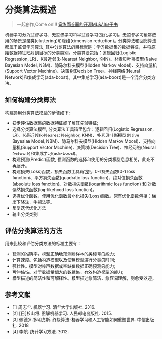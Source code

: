# 分类算法概述

> 一起创作,Come on!!! [简练而全面的开源ML&AI电子书](https://github.com/media-tm/MTOpenML)

机器学习分为监督学习、无监督学习和半监督学习(强化学习)。无监督学习最常应用的场景是聚类(clustering)和降维(dimension reduction)。分类算法和回归算法都属于监督学习算法, 其中分类算法的目标就是：学习数据集的数据特征，并将原始数据特征映射到目标的分类类别。分类算法包括：逻辑回归(Logistic Regression, LR)、K最近邻(k-Nearest Neighbor, KNN)、朴素贝叶斯模型(Naive Bayesian Model, NBM)、隐马尔科夫模型(Hidden Markov Model)、支持向量机(Support Vector Machine)、决策树(Decision Tree)、神经网络(Neural Network)和集成学习(ada-boost)。其中集成学习(ada-boost)是一个混合分类方法。

## 如何构建分类算法

构建通用分类算法模型的步骤如下:

- 初步评估数据集的数据特征或了解其先验特征; 
- 选择分类算法模型, 分类算法工具箱里包含：逻辑回归(Logistic Regression, LR)、K最近邻(k-Nearest Neighbor, KNN)、朴素贝叶斯模型(Naive Bayesian Model, NBM)、隐马尔科夫模型(Hidden Markov Model)、支持向量机(Support Vector Machine)、决策树(Decision Tree)、神经网络(Neural Network)和集成学习(ada-boost)。
- 构建预测(Predict)函数, 预测函数的选择和使用的分类模型息息相关，此处不再展开。
- 构建损失(Loss)函数，损失函数工具箱包括: 0-1损失函数(0-1 loss function)、平方损失函数(quadratic loss function)、绝对值损失函数(absolute loss function)、对数损失函数(logarithmic loss function) 和 对数似然损失函数(log-likehood loss function)。
- 选择优化函数，使用优化函数最小化损失(Loss)函数。常有优化函数包括：梯度下降法、牛顿法等。
- 反复迭代优化方法
- 输出分类类别

## 评估分类算法的方法

用来比较和评估分类方法的标准主要有：

- 预测的准确率。模型正确地预测新样本的类标号的能力;
- 计算速度。包括构造模型以及使用模型进行分类的时间;
- 强壮性。模型对噪声数据或空缺值数据正确预测的能力;
- 可伸缩性。对于数据量很大的数据集，有效构造模型的能力;
- 模型描述的简洁性和可解释性。模型描述愈简洁、愈容易理解，则愈受欢迎。

## 参考文献

- [1] 周志华. 机器学习. 清华大学出版社. 2016.
- [2] [日]杉山将. 图解机器学习. 人民邮电出版社. 2015.
- [3] 佩德罗.多明戈斯. 终极算法-机器学习和人工智能如何重塑世界. 中信出版社. 2018.
- [4] 李航. 统计学习方法. 2012.